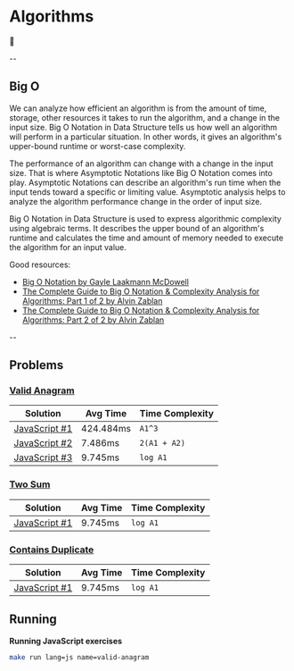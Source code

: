# Algorithms

🌊

--

## Big O

We can analyze how efficient an algorithm is from the amount of time, storage, other resources it takes to run the algorithm, and a change in the input size. Big O Notation in Data Structure tells us how well an algorithm will perform in a particular situation. In other words, it gives an algorithm's upper-bound runtime or worst-case complexity.

The performance of an algorithm can change with a change in the input size. That is where Asymptotic Notations like Big O Notation comes into play. Asymptotic Notations can describe an algorithm's run time when the input tends toward a specific or limiting value. Asymptotic analysis helps to analyze the algorithm performance change in the order of input size.

Big O Notation in Data Structure is used to express algorithmic complexity using algebraic terms. It describes the upper bound of an algorithm's runtime and calculates the time and amount of memory needed to execute the algorithm for an input value.

Good resources:

- [Big O Notation by Gayle Laakmann McDowell](https://www.youtube.com/watch?v=v4cd1O4zkGw)
- [The Complete Guide to Big O Notation & Complexity Analysis for Algorithms: Part 1 of 2 by Alvin Zablan](https://www.youtube.com/watch?v=HfIH3czXc-8)
- [The Complete Guide to Big O Notation & Complexity Analysis for Algorithms: Part 2 of 2 by Alvin Zablan](https://www.youtube.com/watch?v=zo7YFqw5hNw)

--

## Problems

### [Valid Anagram](/problems/valid-anagram/problem.md)

| Solution | Avg Time | Time Complexity
| --- | ----------- | --- |
| [JavaScript #1](/javascript/valid-anagram/solution-1.js) | 424.484ms | `A1^3` |
[JavaScript #2](/javascript/valid-anagram/solution-2.js) | 7.486ms | `2(A1 + A2)` |
[JavaScript #3](/javascript/valid-anagram/solution-3.js) | 9.745ms | `log A1` |

### [Two Sum](/problems/two-sum/problem.md)

| Solution | Avg Time | Time Complexity
| --- | ----------- | --- |
[JavaScript #1](/javascript/two-sum/solution-1.js) | 9.745ms | `log A1` |

### [Contains Duplicate](/problems/contains-duplicate/problem.md)

| Solution | Avg Time | Time Complexity
| --- | ----------- | --- |
[JavaScript #1](/javascript/contains-duplicate/solution-1.js) | 9.745ms | `log A1` |

## Running

**Running JavaScript exercises**

```bash
make run lang=js name=valid-anagram
```
